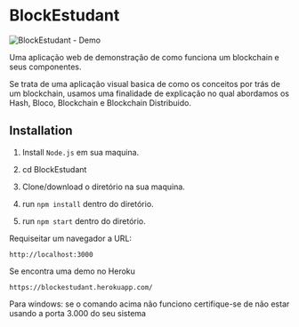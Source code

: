 # BlockEstudant

![BlockEstudant - Demo](https://i.imgur.com/rTW0E1F.png)

Uma aplicação web de demonstração de como funciona um blockchain  e seus componentes.

Se trata de uma aplicação visual basica de como os conceitos por trás de um blockchain, usamos uma finalidade de explicação no qual abordamos os Hash, Bloco, Blockchain e Blockchain Distribuido. 

## Installation

1. Install `Node.js` em sua maquina.

2. cd BlockEstudant

3. Clone/download o diretório na sua maquina.

4. run `npm install` dentro do diretório.

5. run `npm start` dentro do diretório. 


Requiseitar um navegador a URL:

```
http://localhost:3000
```

Se encontra uma demo no Heroku

```
https://blockestudant.herokuapp.com/
```

Para windows: se o comando acima não funciono certifique-se de não estar usando a porta 3.000 do seu sistema
